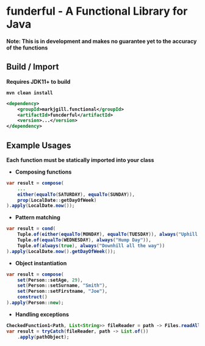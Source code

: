 # funderful - A Functional Library for Java

<b>Note: This is in development and makes no guarantee yet to the accuracy of the functions

## Build / Import
Requires JDK11+ to build

```shell
mvn clean install
```

```xml
<dependency>
    <groupId>markjgill.functional</groupId>
    <artifactId>funcderful</artifactId>
    <version>...</version>
</dependency>
```

## Example Usages
Each function must be statically imported into your class

- Composing functions
```java
var result = compose(
    ...
    either(equalTo(SATURDAY), equalTo(SUNDAY)),
    prop(LocalDate::getDayOfWeek)
).apply(LocalDate.now());
```

- Pattern matching
```java
var result = cond(
    Tuple.of(either(equalTo(MONDAY), equalTo(TUESDAY)), always("Uphill Struggle")),
    Tuple.of(equalTo(WEDNESDAY), always("Hump Day")),
    Tuple.of(always(true), always("Downhill all the way"))
).apply(LocalDate.now().getDayOfWeek());
```

- Object instantiation
```java
var result = compose(
    set(Person::setAge, 29),
    set(Person::setSurname, "Smith"),
    set(Person::setFirstname, "Joe"),
    construct()
).apply(Person::new);
```

- Handling exceptions
```java
CheckedFunction1<Path, List<String>> fileReader = path -> Files.readAllLines(path);
var result = tryCatch(fileReader, path -> List.of())
    .apply(pathObject);
```